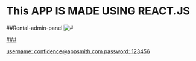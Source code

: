# This APP IS MADE USING REACT.JS

##Rental-admin-panel
<img src="https://i.ibb.co/ryjvtdn/Capture.png" alt="#"/>

<a href="https://as-react-admin.netlify.app/#/rentals">
###<p>username: confidence@appsmith.com
password: 123456</p>
